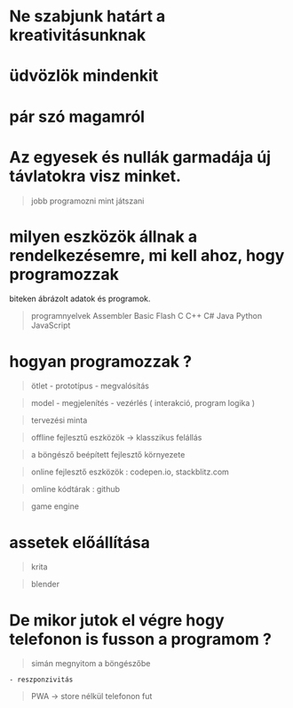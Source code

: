# Ne szabjunk határt a kreativitásunknak

# üdvözlök mindenkit

# pár szó magamról

# Az egyesek és nullák garmadája új távlatokra visz minket.

> jobb programozni mint játszani

# milyen eszközök állnak a rendelkezésemre, mi kell ahoz, hogy programozzak

biteken ábrázolt adatok és programok. 

> programnyelvek 
  Assembler
  Basic
  Flash
  C
  C++
  C#
  Java
  Python
  JavaScript

# hogyan programozzak ?

  > ötlet - prototípus - megvalósítás

  > model - megjelenítés - vezérlés ( interakció, program logika )

  > tervezési minta

  > offline fejlesztű eszközök -> klasszikus felállás

  > a böngésző beépített fejlesztő környezete

  > online fejlesztő eszközök : codepen.io, stackblitz.com

  > omline kódtárak : github

  > game engine

# assetek előállítása 

  > krita

  > blender

# De mikor jutok el végre hogy telefonon is fusson a programom ?

  > simán megnyitom a böngészőbe 

    - reszponzivitás

  > PWA -> store nélkül telefonon fut 



